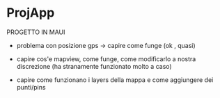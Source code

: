 # ProjApp

PROGETTO IN MAUI

<!-- toc -->
- problema con posizione gps -> capire come funge (ok , quasi)

- capire cos'e mapview, come funge, come modificarlo a nostra discrezione (ha stranamente funzionato molto a caso)

- capire come funzionano i layers della mappa e come aggiungere dei punti/pins 

<!-- tocstop -->